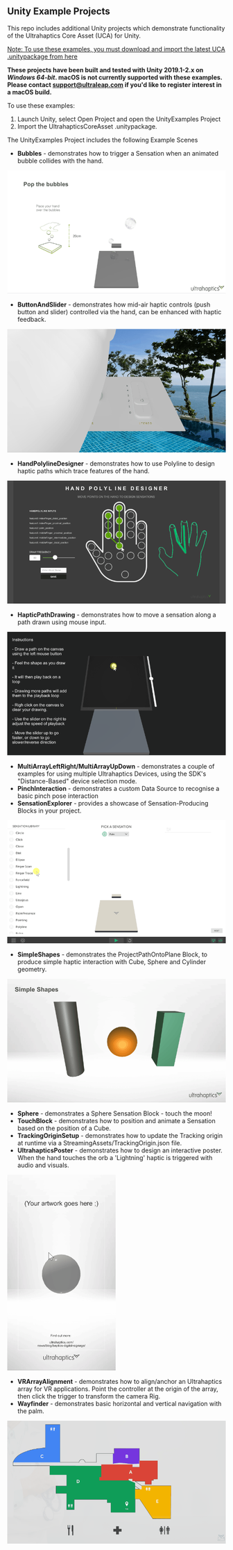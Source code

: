 ## Unity Example Projects ##
This repo includes additional Unity projects which demonstrate functionality of the Ultrahaptics Core Asset (UCA) for Unity.

[Note: To use these examples, you must download and import the latest UCA .unitypackage from here](https://developer.ultrahaptics.com/download/uca-download-now/)

**These projects have been built and tested with Unity 2019.1-2.x on _Windows 64-bit_. 
macOS is not currently supported with these examples. Please contact support@ultraleap.com if you'd like to register interest in a macOS build.**

To use these examples:

1. Launch Unity, select Open Project and open the UnityExamples Project
2. Import the UltrahapticsCoreAsset .unitypackage.

The UnityExamples Project includes the following Example Scenes

- **Bubbles** - demonstrates how to trigger a Sensation when an animated bubble collides with the hand.

![](docs/BubblesScene.gif)

- **ButtonAndSlider** - demonstrates how mid-air haptic controls (push button and slider) controlled via the hand, can be enhanced with haptic feedback.

![](docs/ButtonAndSlider.gif)

- **HandPolylineDesigner** - demonstrates how to use Polyline to design haptic paths which trace features of the hand.

![](docs/HandPolylineDesigner.gif)

- **HapticPathDrawing** - demonstrates how to move a sensation along a path drawn using mouse input.

![](docs/HapticPathDrawing.gif)

- **MultiArrayLeftRight/MultiArrayUpDown** - demonstrates a couple of examples for using multiple Ultrahaptics Devices, using the SDK's "Distance-Based" device selection mode.
- **PinchInteraction** - demonstrates a custom Data Source to recognise a basic pinch pose interaction
- **SensationExplorer** - provides a showcase of Sensation-Producing Blocks in your project.

![](docs/SensationExplorer.gif)

- **SimpleShapes** - demonstrates the ProjectPathOntoPlane Block, to produce simple haptic interaction with Cube, Sphere and Cylinder geometry.

![](docs/SimpleShapes.gif)

- **Sphere** - demonstrates a Sphere Sensation Block - touch the moon!
- **TouchBlock** - demonstrates how to position and animate a Sensation based on the position of a Cube. 
- **TrackingOriginSetup** - demonstrates how to update the Tracking origin at runtime via a StreamingAssets/TrackingOrigin.json file.
- **UltrahapticsPoster** - demonstrates how to design an interactive poster. When the hand touches the orb a 'Lightning' haptic is triggered with audio and visuals.

![](docs/UltrahapticsPoster.gif)

- **VRArrayAlignment** - demonstrates how to align/anchor an Ultrahaptics array for VR applications. Point the controller at the origin of the array, then click the trigger to transform the camera Rig.
- **Wayfinder** - demonstrates basic horizontal and vertical navigation with the palm.

![](docs/Wayfinder.gif)
